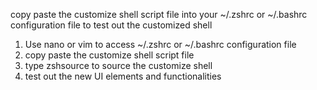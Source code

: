 copy paste the customize shell script file into your ~/.zshrc or ~/.bashrc configuration file to test out the customized shell 

1. Use nano or vim to access ~/.zshrc or ~/.bashrc configuration file
2. copy paste the customize shell script file
3. type zshsource to source the customize shell
4. test out the new UI elements and functionalities
